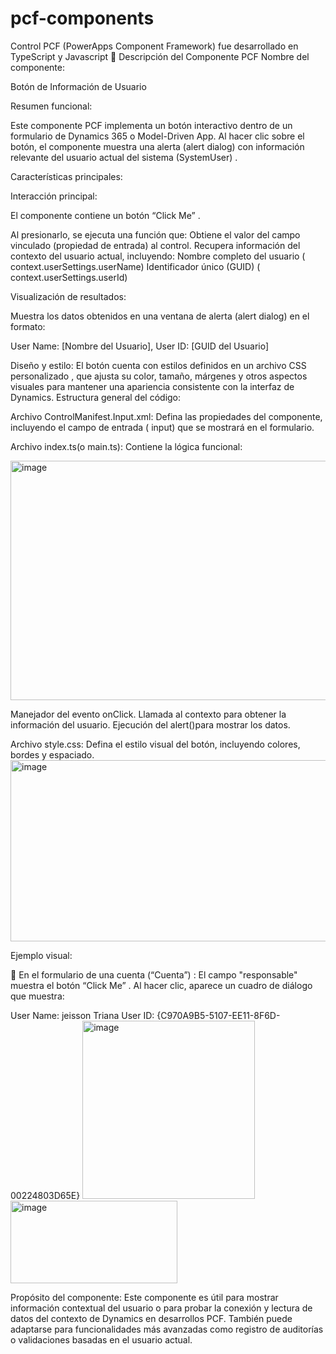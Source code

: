# pcf-components
Control PCF (PowerApps Component Framework) fue desarrollado en TypeScript y Javascript
📘 Descripción del Componente PCF
Nombre del componente:

Botón de Información de Usuario

Resumen funcional:

Este componente PCF implementa un botón interactivo dentro de un formulario de Dynamics 365 o Model-Driven App.
Al hacer clic sobre el botón, el componente muestra una alerta (alert dialog) con información relevante del usuario actual del sistema (SystemUser) .

Características principales:

Interacción principal:

El componente contiene un botón “Click Me” .

Al presionarlo, se ejecuta una función que:
Obtiene el valor del campo vinculado (propiedad de entrada) al control.
Recupera información del contexto del usuario actual, incluyendo:
Nombre completo del usuario ( context.userSettings.userName)
Identificador único (GUID) ( context.userSettings.userId)

Visualización de resultados:

Muestra los datos obtenidos en una ventana de alerta (alert dialog) en el formato:

User Name: [Nombre del Usuario], 
User ID: [GUID del Usuario]

Diseño y estilo:
El botón cuenta con estilos definidos en un archivo CSS personalizado , que ajusta su color, tamaño, márgenes y otros aspectos visuales para mantener una apariencia consistente con la interfaz de Dynamics.
Estructura general del código:

Archivo ControlManifest.Input.xml:
Defina las propiedades del componente, incluyendo el campo de entrada ( input) que se mostrará en el formulario.

Archivo index.ts(o main.ts):
Contiene la lógica funcional:

<img width="655" height="383" alt="image" src="https://github.com/user-attachments/assets/142e8576-1939-4de2-8eff-1a465cddbbea" />

Manejador del evento onClick.
Llamada al contexto para obtener la información del usuario.
Ejecución del alert()para mostrar los datos.

Archivo style.css:
Defina el estilo visual del botón, incluyendo colores, bordes y espaciado.
<img width="506" height="290" alt="image" src="https://github.com/user-attachments/assets/8f1858db-9dcd-4b92-9877-dba634bf8ab9" />

Ejemplo visual:

📍 En el formulario de una cuenta (“Cuenta”) :
El campo "responsable" muestra el botón “Click Me” .
Al hacer clic, aparece un cuadro de diálogo que muestra:

User Name: jeisson Triana
User ID: {C970A9B5-5107-EE11-8F6D-00224803D65E}
<img width="276" height="285" alt="image" src="https://github.com/user-attachments/assets/37daf303-34a6-425a-bdd8-b92d59246789" />
<img width="267" height="132" alt="image" src="https://github.com/user-attachments/assets/1d9dc126-ea70-4048-900c-8533ec787456" />

Propósito del componente:
Este componente es útil para mostrar información contextual del usuario o para probar la conexión y lectura de datos del contexto de Dynamics en desarrollos PCF. También puede adaptarse para funcionalidades más avanzadas como registro de auditorías o validaciones basadas en el usuario actual.
